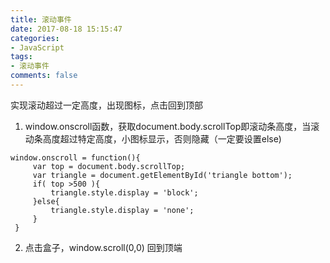 ```yaml
---
title: 滚动事件
date: 2017-08-18 15:15:47
categories:
- JavaScript
tags:
- 滚动事件
comments: false
---
```


实现滚动超过一定高度，出现图标，点击回到顶部

1. window.onscroll函数，获取document.body.scrollTop即滚动条高度，当滚动条高度超过特定高度，小图标显示，否则隐藏（一定要设置else)


```
window.onscroll = function(){
     var top = document.body.scrollTop;
     var triangle = document.getElementById('triangle bottom');
     if( top >500 ){
         triangle.style.display = 'block';
     }else{
         triangle.style.display = 'none';
     }
 }
```

2. 点击盒子，window.scroll(0,0) 回到顶端
